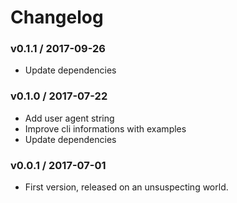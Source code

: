 Changelog
=========

### v0.1.1 / 2017-09-26

  - Update dependencies

### v0.1.0 / 2017-07-22

  - Add user agent string
  - Improve cli informations with examples
  - Update dependencies

### v0.0.1 / 2017-07-01

  - First version, released on an unsuspecting world.
